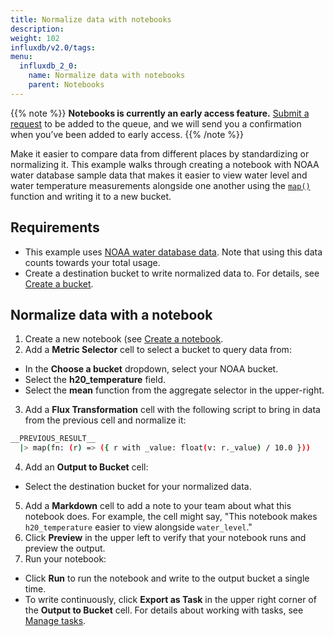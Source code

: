 ```yaml
---
title: Normalize data with notebooks
description:
weight: 102
influxdb/v2.0/tags:
menu:
  influxdb_2_0:
    name: Normalize data with notebooks
    parent: Notebooks
---
```

{{% note %}}
**Notebooks is currently an early access feature.**
[Submit a request](https://w2.influxdata.com/notebooks-early-access/ ) to be added to the queue, and we will send you a confirmation when you’ve been added to early access.
{{% /note %}}

Make it easier to compare data from different places by standardizing or normalizing it. This example walks through creating a notebook with NOAA water database sample data that makes it easier to view water level and water temperature measurements alongside one another using the [`map()`](/influxdb/cloud/reference/flux/stdlib/built-in/transformations/map/) function and writing it to a new bucket.

## Requirements
- This example uses [NOAA water database data](/influxdb/v2.0/reference/sample-data/#noaa-water-sample-data). Note that using this data counts towards your total usage.  
- Create a destination bucket to write normalized data to. For details, see [Create a bucket](/influxdb/cloud/organizations/buckets/create-bucket/).


## Normalize data with a notebook
1. Create a new notebook (see [Create a notebook](/influxdb/cloud/notebooks/create-notebook/).
2. Add a **Metric Selector** cell to select a bucket to query data from:
  - In the **Choose a bucket** dropdown, select your NOAA bucket.
  - Select the **h20_temperature** field.
  - Select the **mean** function from the aggregate selector in the upper-right.
3. Add a **Flux Transformation** cell with the following script to bring in data from the previous cell and normalize it:
  ```sh
  __PREVIOUS_RESULT__
    |> map(fn: (r) => ({ r with _value: float(v: r._value) / 10.0 }))
  ```
4. Add an **Output to Bucket** cell:
  - Select the destination bucket for your normalized data.
5. Add a **Markdown** cell to add a note to your team about what this notebook does. For example, the cell might say, "This notebook makes `h20_temperature` easier to view alongside `water_level`."
5. Click **Preview** in the upper left to verify that your notebook runs and preview the output.
6. Run your notebook:
  - Click **Run** to run the notebook and write to the output bucket a single time.
  - To write continuously, click **Export as Task** in the upper right corner of the **Output to Bucket** cell. For details about working with tasks, see [Manage tasks](/influxdb/cloud/process-data/manage-tasks/).
